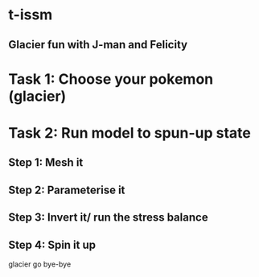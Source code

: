 # t-issm
## Glacier fun with J-man and Felicity 

# Task 1: Choose your pokemon (glacier)

# Task 2: Run model to spun-up state 
## Step 1: Mesh it

## Step 2: Parameterise it

## Step 3: Invert it/ run the stress balance

## Step 4: Spin it up








glacier go bye-bye 
